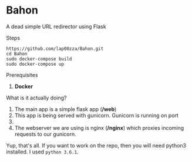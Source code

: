 # Bahon
A dead simple URL redirector using Flask

Steps
```
https://github.com/lap00zza/Bahon.git
cd Bahon
sudo docker-compose build
sudo docker-compose up
```

Prerequisites
1. **Docker**

What is it actually doing?
1. The main app is a simple flask app (**/web**)
2. This app is being served with gunicorn. Gunicorn is running on port 
8000.
3. The webserver we are using is nginx (**/nginx**) which proxies 
incoming requests to our gunicorn.

Yup, that's all. If you want to work on the repo, then you will need 
python3 installed. I used `python 3.6.1`.